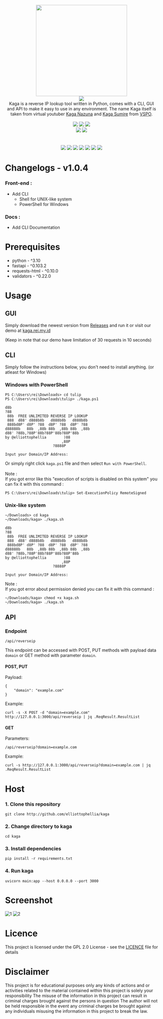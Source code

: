<p align='center'>
<img src='https://i.ibb.co/QJ78JGn/kaga.png' width='300'/><br/><img src="https://img.shields.io/badge/KAGA%20REVERSE%20IP%20LOOKUP-pink?style=for-the-badge"/><br/>
Kaga is a reverse IP lookup tool written in Python, comes with a CLI, GUI and API to make it easy to use in any environment. The name Kaga itself is taken from virtual youtuber <a href="https://virtualyoutuber.fandom.com/wiki/Kaga_Nazuna">Kaga Nazuna</a> and <a href="https://virtualyoutuber.fandom.com/wiki/Kaga_Sumire">Kaga Sumire</a> from <a href="https://vspo.jp/">VSPO</a>.<br/><br/><img src="https://img.shields.io/badge/PYTHON-3.10-pink?style=flat-square"/> <img src="https://img.shields.io/badge/LICENE-GPL2.0-pink?style=flat-square"/> <img src="https://img.shields.io/badge/VERSION-1.0.4-pink?style=flat-square"/><br/><a href="https://www.paypal.com/paypalme/elliottophellia"><img src="https://img.shields.io/badge/BUY%20ME%20A%20COFFEE-pink?style=for-the-badge&logo=paypal&logoColor=black"/></a> <a href="https://saweria.co/elliottophellia"><img src="https://img.shields.io/badge/TRAKTIR%20SAYA%20KOPI-pink?style=for-the-badge&logo=BuyMeACoffee&logoColor=black"/></a>
</p>
<h1></h1>
<p align='center'>
<a href="#Changelogs"><img src="https://img.shields.io/badge/CHANGELOGS-pink?style=for-the-badge"/></a> <a href="#Prerequisites"><img src="https://img.shields.io/badge/PREREQUISITES-pink?style=for-the-badge"/></a> <a href="#Usage"><img src="https://img.shields.io/badge/USAGE-pink?style=for-the-badge"/></a> <a href="#Host"><img src="https://img.shields.io/badge/HOST-pink?style=for-the-badge"/></a> <a href="#Screenshot"><img src="https://img.shields.io/badge/SCREENSHOT-pink?style=for-the-badge"/></a> <a href="#Licence"><img src="https://img.shields.io/badge/LICENCE-pink?style=for-the-badge"/></a> <a href="#Disclaimer"><img src="https://img.shields.io/badge/DISCLAIMER-pink?style=for-the-badge"/></a>
</p>
<h1></h1>

# Changelogs - v1.0.4

###  Front-end :
- Add CLI
    - Shell for UNIX-like system
    - PowerShell for Windows

###  Docs :
- Add CLI Documentation

# Prerequisites

- python - ^3.10
- fastapi - ^0.103.2
- requests-html - ^0.10.0
- validators - ^0.22.0

# Usage

## GUI

Simply download the newest version from [Releases](https://github.com/elliottophellia/kaga/releases) and run it or visit our demo at [kaga.rei.my.id](https://kaga.rei.my.id)

(Keep in note that our demo have limitation of 30 requests in 10 seconds)

## CLI

Simply follow the instructions below, you don't need to install anything. (or atleast for Windows)

### Windows with PowerShell
```
PS C:\Users\rei\Downloads> cd tulip
PS C:\Users\rei\Downloads\tulip> ./kaga.ps1

d8b
?88
 88b  FREE UNLIMITED REVERSE IP LOOKUP
 888  d88' d888b8b   d888b8b   d888b8b
 888bd8P' d8P' ?88  d8P' ?88  d8P' ?88
d88888b   88b  ,88b 88b  ,88b 88b  ,88b
d88' ?88b,?88P'88b?88P'88b?88P'88b
by @elliottophellia        )88
                          ,88P
                      ?8888P

Input your Domain/IP Address:
```
Or simply right click `kaga.ps1` file and then select `Run with PowerShell`. <br/><br/>
Note : <br/>
If you got error like this "execution of scripts is disabled on this system" you can fix it with this command : <br/>
```
PS C:\Users\rei\Downloads\tulip> Set-ExecutionPolicy RemoteSigned
``` 

### Unix-like system
```
~/Downloads> cd kaga
~/Downloads/kaga> ./kaga.sh

d8b
?88
 88b  FREE UNLIMITED REVERSE IP LOOKUP
 888  d88' d888b8b   d888b8b   d888b8b
 888bd8P' d8P' ?88  d8P' ?88  d8P' ?88
d88888b   88b  ,88b 88b  ,88b 88b  ,88b
d88' ?88b,?88P'88b?88P'88b?88P'88b
by @elliottophellia        )88
                          ,88P
                      ?8888P

Input your Domain/IP Address:
```
Note : <br/>
If you got error about permission denied you can fix it with this command : <br/>
```
~/Downloads/kaga> chmod +x kaga.sh
~/Downloads/kaga> ./kaga.sh
```

## API

### Endpoint
```
/api/reverseip
```

This endpoint can be accessed with POST, PUT methods with payload data `domain` or GET method with parameter `domain`.

#### POST, PUT

Payload:
```
{
    "domain": "example.com"
}
```
Example:
```
curl -s -X POST -d "domain=example.com" http://127.0.0.1:3000/api/reverseip | jq .ReqResult.ResultList
```

#### GET

Parameters:
```
/api/reverseip?domain=example.com
```
Example:
```
curl -s http://127.0.0.1:3000/api/reverseip?domain=example.com | jq .ReqResult.ResultList
```
# Host

### 1. Clone this repository
```
git clone http://github.com/elliottophellia/kaga
```
### 2. Change directory to kaga
```
cd kaga
```
### 3. Install dependencies
```
pip install -r requirements.txt
```
### 4. Run kaga
```
uvicorn main:app --host 0.0.0.0 --port 3000
```

# Screenshot

![1](https://i.ibb.co/FXGCKbM/Capture.png)
![2](https://i.ibb.co/zNTS35N/Capture1.png)

# Licence

This project is licensed under the GPL 2.0 License - see the [LICENCE](https://github.com/elliottophellia/kaga/blob/main/LICENSE) file for details

# Disclaimer

This project is for educational purposes only any kinds of actions and or activities related to the material contained within this project is solely your responsibility The misuse of the information in this project can result in criminal charges brought against the persons in question The author will not be held responsible in the event any criminal charges be brought against any individuals misusing the information in this project to break the law.